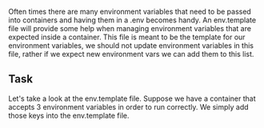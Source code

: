 Often times there are many environment variables that need to be passed into containers and having them in a .env becomes handy. An env.template file will provide some help when managing environment variables that are expected inside a container. This file is meant to be the template for our environment variables, we should not update environment variables in this file, rather if we expect new environment vars we can add them to this list. 

## Task
Let's take a look at the env.template file. Suppose we have a container that accepts 3 environment variables in order to run correctly. We simply add those keys into the env.template file. 
